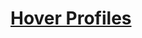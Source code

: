 # [Hover Profiles](https://www.mousehuntgame.com/preferences.php?tab=mousehunt-improved-settings#mousehunt-improved-settings-feature-hover-profiles)
